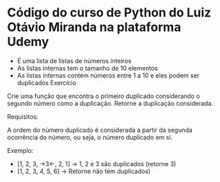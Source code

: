 <h1>Código do curso de Python do Luiz Otávio Miranda na plataforma Udemy</h1>
<ul>
  <li>É uma lista de listas de números inteiros</li>
  <li>As listas internas tem o tamanho de 10 elementos</li>
<li>As listas internas contém números entre 1 a 10 e eles podem ser duplicados
  Exercício</li>
</ul>
<p>Crie uma função que encontra o primeiro duplicado considerando o segundo
  número como a duplicação. Retorne a duplicação considerada.</p>
  
  <p>Requisitos:</p>
    <p>A ordem do número duplicado é considerada a partir da segunda
     ocorrência do número, ou seja, o número duplicado em si.</p>
  <p>Exemplo:</p>
  <ul>
  <li>[1, 2, 3, ->3<-, 2, 1] -> 1, 2 e 3 são duplicados (retorne 3)</li>
  <li>[1, 2, 3, 4, 5, 6] -> Retorne não tem duplicados)</li>
  </ul>
